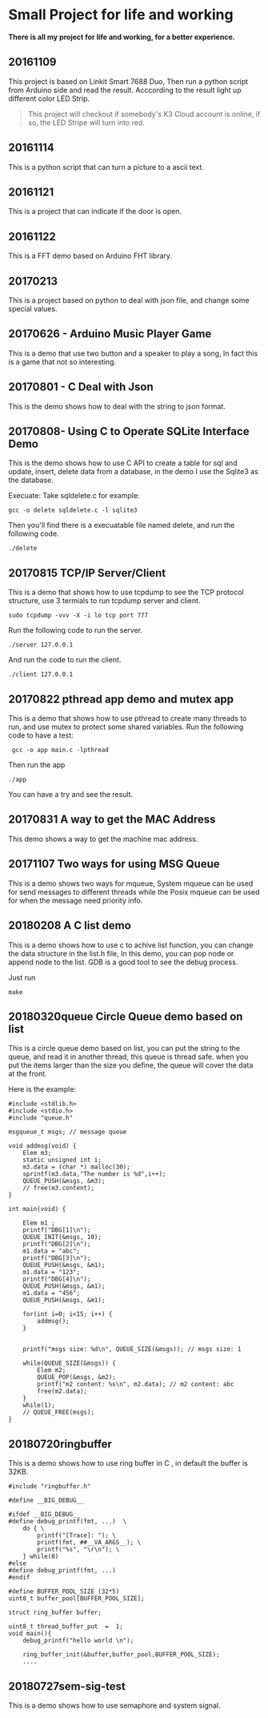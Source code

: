 # Small Project for life and working
**There is all my project for life and working, for a better experience.**

## 20161109
This project is based on Linkit Smart 7688 Duo, Then run a python script from Arduino side and read the result. Acccording to the result light up different color LED Strip. 
> This project will checkout if somebody's K3 Cloud account is online, if so, the LED Stripe will turn into red.

## 20161114

This is a python script that can turn a picture to a ascii text.

## 20161121

This is a project that can indicate if the door is open.

## 20161122

This is a FFT demo based on Arduino FHT library.

## 20170213

This is a project based on python to deal with json file, and change some special values.

## 20170626 - Arduino Music Player Game

This is a demo that use two button and a speaker to play a song, In fact this is a game that not so interesting.

## 20170801 - C Deal with Json

This is the demo shows how to deal with the string to json format.

## 20170808- Using C to Operate SQLite Interface Demo
This is the demo shows how to use C API to create a table for sql and update, insert, delete data from a database, in the demo I use the Sqlite3 as the database.

Execuate:
Take sqldelete.c for example:

```shell
gcc -o delete sqldelete.c -l sqlite3
```
Then you'll find there is a execuatable file named delete, and run the following code.
```shell
./delete
```

## 20170815 TCP/IP Server/Client

This is a demo that shows how to use tcpdump to see the TCP protocol structure, use 3 termials to run tcpdump server and client.

```shell
sudo tcpdump -vvv -X -i lo tcp port 777
```

Run the following code to run the server.

```shell
./server 127.0.0.1
```

And run the code to run the client.

```shell
./client 127.0.0.1
```

## 20170822 pthread app demo and mutex app 

This is a demo that shows how to use pthread to create many threads to run, and use mutex to protect some shared variables.
Run the following code to have a test:

```shell
 gcc -o app main.c -lpthread
```
Then run the app

```shell
./app 
```
You can have a try and see the result.

## 20170831 A way to get the MAC Address

This demo shows a way to get the machine mac address.

## 20171107 Two ways for using MSG Queue

This is a demo shows two ways for mqueue, System mqueue can be used for send messages to different threads while the Posix mqueue can
be used for when the message need priority info. 

## 20180208 A C list demo

This is a demo shows how to use c to achive list function, you can change the data structure in the list.h file,
In this demo, you can pop node or append node to the list. GDB is a good tool to see the debug process.

Just run 
```
make
```
## 20180320queue Circle Queue demo based on list

This is a circle queue demo based on list, you can put the string to the queue, and read it in another thread, this queue is thread safe. when you put the items larger than the size you define, the queue will cover the data at the front.

Here is the example:

```
#include <stdlib.h>
#include <stdio.h>
#include "queue.h"

msgqueue_t msgs; // message queue

void addmsg(void) {
	Elem m3;
	static unsigned int i;
	m3.data = (char *) malloc(30);
	sprintf(m3.data,"The number is %d",i++);
	QUEUE_PUSH(&msgs, &m3);
	// free(m3.content);
}

int main(void) {
    
    Elem m1 ;
	printf("DBG[1]\n");
    QUEUE_INIT(&msgs, 10);
	printf("DBG[2]\n");
    m1.data = "abc";
	printf("DBG[3]\n");
    QUEUE_PUSH(&msgs, &m1);
    m1.data = "123";
	printf("DBG[4]\n");
    QUEUE_PUSH(&msgs, &m1);
    m1.data = "456";
    QUEUE_PUSH(&msgs, &m1);
	
	for(int i=0; i<15; i++) {
		addmsg();
	}
	
	
    printf("msgs size: %d\n", QUEUE_SIZE(&msgs)); // msgs size: 1

	while(QUEUE_SIZE(&msgs)) {
		Elem m2;
		QUEUE_POP(&msgs, &m2);
		printf("m2 content: %s\n", m2.data); // m2 content: abc
		free(m2.data);
	}
	while(1);
    // QUEUE_FREE(msgs);
}

```

## 20180720ringbuffer

This is a demo shows how to use ring buffer in C , in default the buffer is 32KB.

```
#include "ringbuffer.h"

#define __BIG_DEBUG__

#ifdef __BIG_DEBUG__
#define debug_printf(fmt, ...)  \
    do { \
        printf("[Trace]: "); \
        printf(fmt, ##__VA_ARGS__); \
        printf("%s", "\r\n"); \
    } while(0)
#else
#define debug_printf(fmt, ...)
#endif

#define BUFFER_POOL_SIZE (32*5)
uint8_t buffer_pool[BUFFER_POOL_SIZE];

struct ring_buffer buffer;

uint8_t thread_buffer_put  =  1;
void main(){
	debug_printf("hello world \n");
	
	ring_buffer_init(&buffer,buffer_pool,BUFFER_POOL_SIZE);
	....
```

## 20180727sem-sig-test

This is a demo shows how to use semaphore and system signal.



